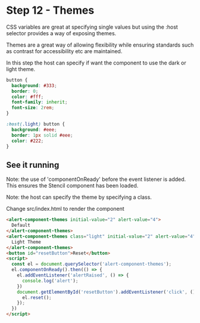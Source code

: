 # Step 12 - Themes

CSS variables are great at specifying single values but using the :host selector  provides a way of exposing themes.

Themes are a great way of allowing flexibility while ensuring standards such as contrast for accessibility etc are maintained.

In this step the host can specify if want the component to use the dark or light theme.

```css
button {
  background: #333;
  border: 0;
  color: #fff;
  font-family: inherit;
  font-size: 2rem;
}

:host(.light) button {
  background: #eee;
  border: 1px solid #eee;
  color: #222;
}
```

## See it running

Note: the use of 'componentOnReady' before the event listener is added.  This ensures the Stencil component has been loaded.

Note: the host can specify the theme by specifying a class.

Change src/index.html to render the component

```html
<alert-component-themes initial-value="2" alert-value="4">
  Default
</alert-component-themes>
<alert-component-themes class="light" initial-value="2" alert-value="4">
  Light Theme
</alert-component-themes>
<button id="resetButton">Reset</button>
<script>
  const el = document.querySelector('alert-component-themes');
  el.componentOnReady().then(() => {
    el.addEventListener('alertRaised', () => {
      console.log('alert');
    })
    document.getElementById('resetButton').addEventListener('click', () =>{
      el.reset();
    });
  })
</script>
```